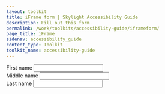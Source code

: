 ```yaml
---
layout: toolkit
title: iFrame form | Skylight Accessibility Guide
description: Fill out this form.
permalink: /work/toolkits/accessibility-guide/iframeform/
page_title: iFrame
sidenav: accessibility_guide
content_type: Toolkit
toolkit_name: accessibility-guide
---
```

<div class="example">
  <div class="form-group">
    <label for='fname'>First name</label>
    <input class='form-control' type='text' id='fname'>
  </div>

  <div class="form-group">
    <label for='mname'>Middle name</label>
    <input class='form-control' type='text' id='mname'>
  </div>
  <div class="form-group">
    <label for='lname'>Last name</label>
    <input class='form-control' type='text' id='lname'>
  </div>
</div>
